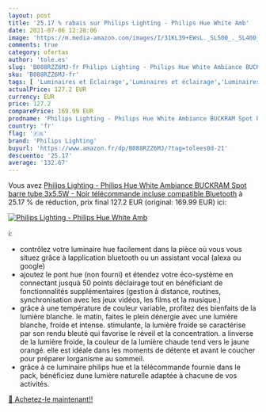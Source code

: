 ```yaml
---
layout: post
title: '25.17 % rabais sur Philips Lighting - Philips Hue White Amb'
date: 2021-07-06 12:28:06
image: 'https://m.media-amazon.com/images/I/31KL39+EWsL._SL500_._SL400_.jpg'
comments: true
category: ofertas
author: 'tole.es'
slug: 'B088RZZ6MJ-fr Philips Lighting - Philips Hue White Ambiance BUCKRAM Spot...'
sku: 'B088RZZ6MJ-fr'
tags: [ 'Luminaires et Éclairage','Luminaires et éclairage','Luminaires intérieur','Spots de plafond','Spots et rails de spots','philips lighting', ]
actualPrice: 127.2 EUR
currency: EUR
price: 127.2
comparePrice: 169.99 EUR
prodname: 'Philips Lighting - Philips Hue White Ambiance BUCKRAM Spot barre tube 3x5.5W - Noir  télécommande incluse   compatible Bluetooth'
country: 'fr'
flag: '🇫🇷'
brand: 'Philips Lighting'
buyurl: 'https://www.amazon.fr/dp/B088RZZ6MJ/?tag=tolees0d-21'
descuento: '25.17'
average: '132.67'
---
```


Vous avez [Philips Lighting - Philips Hue White Ambiance BUCKRAM Spot barre tube 3x5.5W - Noir  télécommande incluse   compatible Bluetooth](https://www.amazon.fr/dp/B088RZZ6MJ/?tag=tolees0d-21)  à  25.17 % de réduction, prix final  127.2 EUR (original: 169.99 EUR) ici:

[![Philips Lighting - Philips Hue White Amb](https://m.media-amazon.com/images/I/31KL39+EWsL._SL500_._SL400_.jpg)](https://www.amazon.fr/dp/B088RZZ6MJ/?tag=tolees0d-21)

ℹ️:

- contrôlez votre luminaire hue facilement dans la pièce où vous vous situez grâce à lapplication bluetooth ou un assistant vocal (alexa ou google)
- ajoutez le pont hue (non fourni) et étendez votre éco-système en connectant jusquà 50 points déclairage tout en bénéficiant de fonctionnalités supplémentaires (gestion à distance, routines, synchronisation avec les jeux vidéos, les films et la musique.)
- grâce à une température de couleur variable, profitez des bienfaits de la lumière blanche. le matin, faites le plein dénergie avec une lumière blanche, froide et intense. stimulante, la lumière froide se caractérise par son rendu bleuté qui favorise le réveil et la concentration. a linverse de la lumière froide, la couleur de la lumière chaude tend vers le jaune orangé. elle est idéale dans les moments de détente et avant le coucher pour préparer lorganisme au sommeil.
- grâce à ce luminaire philips hue et la télécommande fournie dans le pack, bénéficiez dune lumière naturelle adaptée à chacune de vos activités.

[🛒 Achetez-le maintenant!!](https://www.amazon.fr/dp/B088RZZ6MJ/?tag=tolees0d-21)
